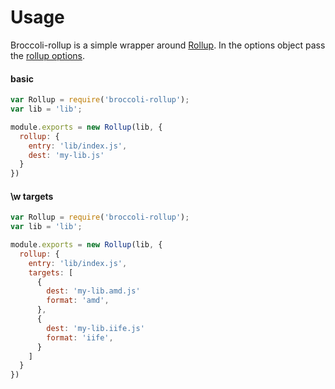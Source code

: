 # Usage

Broccoli-rollup is a simple wrapper around [Rollup](https://github.com/rollup/rollup). In the options object pass the [rollup options](https://github.com/rollup/rollup/wiki/JavaScript-API#rolluprollup-options-).

#### basic

```js
var Rollup = require('broccoli-rollup');
var lib = 'lib';

module.exports = new Rollup(lib, {
  rollup: {
    entry: 'lib/index.js',
    dest: 'my-lib.js'
  }
})
```

#### \w targets

```js
var Rollup = require('broccoli-rollup');
var lib = 'lib';

module.exports = new Rollup(lib, {
  rollup: {
    entry: 'lib/index.js',
    targets: [
      {
        dest: 'my-lib.amd.js'
        format: 'amd',
      },
      {
        dest: 'my-lib.iife.js'
        format: 'iife',
      }
    ]
  }
})
```
